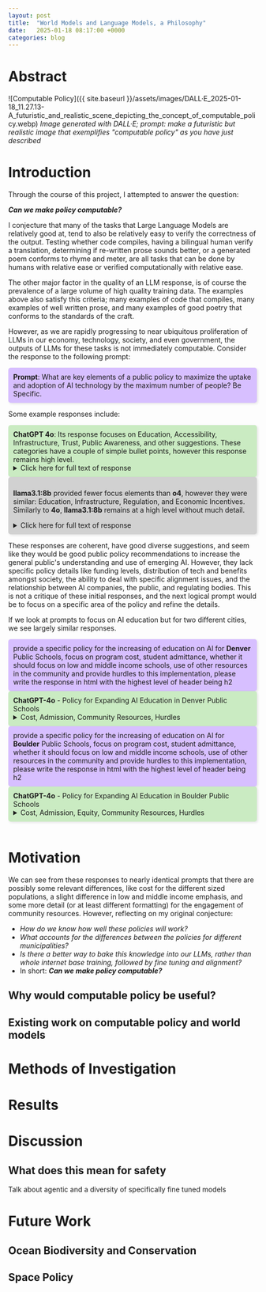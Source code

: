 ```yaml
---
layout: post
title:  "World Models and Language Models, a Philosophy"
date:   2025-01-18 08:17:00 +0000
categories: blog
---
```


<style>
.prompt-box {
    border: 2px solidrgb(54, 56, 54); 
    padding: 10px; 
    border-radius: 5px; 
    background-color:rgb(215, 191, 255); 
    box-shadow: 2px 2px 5px rgba(0, 0, 1, 0.1);
}
.chatgpt-4o-box {
    border: 2px solidrgb(54, 56, 54); 
    padding: 10px; 
    border-radius: 5px; 
    background-color:rgb(202, 235, 194); 
    box-shadow: 2px 2px 5px rgba(0, 0, 1, 0.1);
}
.llama-box {
    border: 2px solidrgb(54, 56, 54); 
    padding: 10px; 
    border-radius: 5px; 
    background-color:rgb(209, 209, 209); 
    box-shadow: 2px 2px 5px rgba(0, 0, 1, 0.1);
}
</style>



# Abstract


![Computable Policy]({{ site.baseurl }}/assets/images/DALL·E_2025-01-18_11.27.13-A_futuristic_and_realistic_scene_depicting_the_concept_of_computable_policy.webp) 
*Image generated with DALL·E; prompt: make a futuristic but realistic image that exemplifies "computable policy" as you have just described*


# Introduction

Through the course of this project, I attempted to answer the question: 

***Can we make policy computable?***

I conjecture that many of the tasks that Large Language Models are relatively good at, tend to also be relatively easy to verify the correctness of the output. Testing whether code compiles, having a bilingual human verify a translation, determining if re-written prose sounds better, or a generated poem conforms to rhyme and meter, are all tasks that can be done by humans with relative ease or verified computationally with relative ease.

The other major factor in the quality of an LLM response, is of course the prevalence of a large volume of high quality training data. The examples above also satisfy this criteria; many examples of code that compiles, many examples of well written prose, and many examples of good poetry that conforms to the standards of the craft.

However, as we are rapidly progressing to near ubiquitous proliferation of LLMs in our economy, technology, society, and even government, the outputs of LLMs for these tasks is not immediately computable. Consider the response to the following prompt:

<div class="prompt-box">
<b>Prompt</b>: What are key elements of a public policy to maximize the uptake and adoption of AI technology by the maximum number of people? Be Specific.
</div>

Some example responses include:

<div class="chatgpt-4o-box">
    <b>ChatGPT 4o</b>: Its response focuses on Education, Accessibility, Infrastructure, Trust, Public Awareness, and other suggestions. These categories have a couple of simple bullet points, however this response remains high level.

<details>
  <summary>
    Click here for full text of response
  </summary>
<hr>
Key Elements of a Public Policy to Maximize AI Adoption
<br>
<h3>1. Education and Skills Development</h3>
<ul>
    <li><strong>AI Literacy Programs:</strong> Introduce AI literacy in school curricula and adult education programs to demystify the technology.</li>
    <li><strong>Reskilling Initiatives:</strong> Provide training and certifications in AI-related skills for workers displaced by automation.</li>
    <li><strong>Community Workshops:</strong> Offer free or low-cost workshops and online courses tailored to different demographics, especially underserved communities.</li>
</ul>

<h3>2. Accessibility and Affordability</h3>
<ul>
    <li><strong>Subsidies for AI Tools:</strong> Provide financial assistance or tax incentives for small businesses and individuals to purchase AI software and hardware.</li>
    <li><strong>Open-Source Initiatives:</strong> Promote the development and availability of open-source AI tools and platforms.</li>
    <li><strong>Digital Inclusion Programs:</strong> Expand access to the internet and devices in rural and low-income areas.</li>
</ul>

<h3>3. Infrastructure Development</h3>
<ul>
    <li><strong>High-Speed Internet:</strong> Invest in nationwide broadband infrastructure to ensure equitable access.</li>
    <li><strong>Cloud Computing Resources:</strong> Provide access to shared computing resources, such as public AI supercomputing hubs.</li>
    <li><strong>Data Sharing Frameworks:</strong> Create secure and ethical data-sharing platforms to support AI innovation.</li>
</ul>

<h3>4. Trust and Ethics</h3>
<ul>
    <li><strong>Regulation of Bias and Fairness:</strong> Enforce clear guidelines to reduce bias in AI algorithms and ensure fair outcomes.</li>
    <li><strong>Transparent AI Policies:</strong> Mandate that organizations disclose how AI systems make decisions.</li>
    <li><strong>Consumer Protections:</strong> Develop robust policies for data privacy, security, and accountability.</li>
</ul>

<h3>5. Financial Incentives</h3>
<ul>
    <li><strong>Tax Credits:</strong> Offer tax benefits to businesses that adopt AI technologies for productivity or innovation.</li>
    <li><strong>Grants for Startups:</strong> Provide funding to AI startups and small businesses to encourage experimentation and deployment.</li>
    <li><strong>Public-Private Partnerships:</strong> Foster collaborations between government, academia, and industry to lower the costs of AI adoption.</li>
</ul>

<h3>6. Public Awareness Campaigns</h3>
<ul>
    <li><strong>Showcase Success Stories:</strong> Highlight how AI is being used to solve real-world problems in diverse fields such as healthcare, agriculture, and education.</li>
    <li><strong>Address Fears:</strong> Run campaigns that address concerns about job displacement and AI risks, focusing on its potential benefits.</li>
</ul>

<h3>7. Sector-Specific Support</h3>
<ul>
    <li><strong>Tailored Adoption Programs:</strong> Develop sector-specific AI adoption guidelines and tools (e.g., for healthcare, education, manufacturing).</li>
    <li><strong>Incubators and Sandboxes:</strong> Establish environments where businesses can test AI solutions under regulatory guidance.</li>
</ul>

<h3>8. Inclusive Design and Participation</h3>
<ul>
    <li><strong>Localized Solutions:</strong> Support AI development tailored to local languages, cultural norms, and regional needs.</li>
    <li><strong>Community Involvement:</strong> Involve diverse stakeholders, including marginalized communities, in the design and implementation of AI policies.</li>
</ul>

<h3>9. Incentivizing Research and Development</h3>
<ul>
    <li><strong>Academic Funding:</strong> Increase funding for AI research in public universities and institutions.</li>
    <li><strong>Cross-Border Collaboration:</strong> Partner with international entities to share knowledge and resources.</li>
</ul>

<h3>10. Monitoring and Evaluation</h3>
<ul>
    <li><strong>Impact Assessment Frameworks:</strong> Continuously evaluate the societal and economic impact of AI adoption.</li>
    <li><strong>Feedback Mechanisms:</strong> Set up channels for public feedback to iteratively improve AI policies.</li>
</ul>

<h3>Implementation Strategy</h3>
<ul>
    <li><strong>Pilot Programs:</strong> Roll out pilot projects in targeted communities to test policies and adjust based on outcomes.</li>
    <li><strong>Scalable Models:</strong> Focus on scalable models for AI deployment to maximize reach.</li>
</ul>

<h3>Legal and Policy Support</h3>
<ul>
    <li><strong>Legal Frameworks:</strong> Simplify compliance requirements for AI technology adoption while maintaining ethical standards.</li>
    <li><strong>AI Ombudsman:</strong> Create an independent body to address grievances and ensure fair AI implementation.</li>
</ul>


</details>

</div>



<div class="llama-box">

<b>llama3.1:8b</b> provided fewer focus elements than <b>o4</b>, however they were similar: Education, Infrastructure, Regulation, and Economic Incentives. Similarly to <b>4o</b>, <b>llama3.1:8b</b> remains at a high level without much detail.

<details>
  <summary>
    Click here for full text of response
  </summary>
    <hr>
    To maximize the uptake and adoption of AI technology by the maximum number of people, a public policy should include the following key elements:
    <br>
    <h3><strong>I. Infrastructure and Accessibility</strong></h3>
    <ol>
        <li><strong>Universal Broadband</strong>: Ensure that all households have access to high-speed internet (at least 100 Mbps) to facilitate AI-powered applications.</li>
        <li><strong>Digital Literacy Training</strong>: Provide training programs for individuals to develop basic digital skills, including understanding of AI concepts and how to use AI-enabled devices.</li>
        <li><strong>Accessibility Standards</strong>: Implement accessibility standards for AI systems, ensuring that they can be used by people with disabilities.</li>
    </ol>

    <h3><strong>II. Education and Awareness</strong></h3>
    <ol>
        <li><strong>AI Education in Schools</strong>: Integrate AI education into school curricula, starting from primary level, to foster a generation of AI-literate individuals.</li>
        <li><strong>Public Awareness Campaigns</strong>: Launch public awareness campaigns to educate citizens about the benefits, risks, and applications of AI technology.</li>
        <li><strong>Research Grants</strong>: Provide research grants for academia and industry to develop AI-related educational materials and programs.</li>
    </ol>

    <h3><strong>III. Regulations and Governance</strong></h3>
    <ol>
        <li><strong>Clear AI Regulations</strong>: Establish clear regulations and guidelines for AI development, deployment, and use in various sectors (e.g., healthcare, finance).</li>
        <li><strong>Data Protection and Privacy</strong>: Strengthen data protection laws and regulations to safeguard citizens' personal data used by AI systems.</li>
        <li><strong>Transparency and Accountability</strong>: Mandate transparency in AI decision-making processes and hold developers accountable for AI-related errors or harm.</li>
    </ol>

    <h3><strong>IV. Economic and Social Incentives</strong></h3>
    <ol>
        <li><strong>Tax Incentives</strong>: Offer tax incentives to businesses that invest in AI research, development, and deployment.</li>
        <li><strong>Job Training Programs</strong>: Develop job training programs to upskill workers in areas where AI is transforming industries (e.g., manufacturing, customer service).</li>
        <li><strong>Social Benefits</strong>: Provide social benefits, such as subsidies or vouchers, for low-income individuals who want to access AI-enabled services.</li>
    </ol>

    <h3><strong>V. Collaboration and Partnerships</strong></h3>
    <ol>
        <li><strong>Public-Private Partnerships</strong>: Foster partnerships between government agencies, industry leaders, and academia to drive AI innovation and adoption.</li>
        <li><strong>AI Ecosystem Development</strong>: Encourage the development of AI ecosystems in various regions, promoting collaboration among startups, researchers, and businesses.</li>
        <li><strong>Global Cooperation</strong>: Engage in international collaborations to establish global standards for AI development, deployment, and use.</li>
    </ol>

    <h3><strong>VI. Monitoring and Evaluation</strong></h3>
    <ol>
        <li><strong>Impact Assessment</strong>: Conduct regular impact assessments to evaluate the effectiveness of public policies on AI adoption and usage.</li>
        <li><strong>Data Collection</strong>: Establish a data collection framework to monitor AI-related trends, challenges, and best practices.</li>
        <li><strong>Continuous Review and Update</strong>: Regularly review and update policies as new evidence emerges or as AI technology evolves.</li>
    </ol>

    <p>By incorporating these key elements, a public policy can effectively support the widespread adoption of AI technology and maximize its benefits for society as a whole.</p>
</details>
</div>



These responses are coherent, have good diverse suggestions, and seem like they would be good public policy recommendations to increase the general public's understanding and use of emerging AI. However, they lack specific policy details like funding levels, distribution of tech and benefits amongst society, the ability to deal with specific alignment issues, and the relationship between AI companies, the public, and regulating bodies. This is not a critique of these initial responses, and the next logical prompt would be to focus on a specific area of the policy and refine the details.

If we look at prompts to focus on AI education but for two different cities, we see largely similar responses.

<div class="prompt-box">
provide a specific policy for the increasing of education on AI for <b>Denver</b> Public Schools, focus on program cost, student admittance, whether it should focus on low and middle income schools, use of other resources in the community and provide hurdles to this implementation, please write the response in html with the highest level of header being h2
</div>

<div class="chatgpt-4o-box">
<b>ChatGPT-4o</b> - Policy for Expanding AI Education in Denver Public Schools
<details>
<summary>
Cost, Admission, Community Resources, Hurdles
</summary>
    <h3>Program Cost</h3>
    <p>The estimated cost for the program is $2.5 million annually. This includes curriculum development, teacher training, purchasing technology (computers, AI software), and funding extracurricular activities such as AI clubs or hackathons. Additional funding will be allocated for partnerships with local tech companies and universities.</p>

    <h3>Student Admittance</h3>
    <p>Admission to the program will be open to all students in Denver Public Schools. However, priority will be given to students from low- and middle-income backgrounds to ensure equitable access to AI education. Outreach efforts will focus on underrepresented groups in STEM fields, including girls and minorities.</p>

    <h3>Focus on Low and Middle-Income Schools</h3>
    <p>The program will initially target low and middle-income schools where access to technology and advanced STEM education is limited. By addressing educational disparities, the program aims to bridge the digital divide and prepare students for future opportunities in AI-related fields.</p>

    <h3>Utilizing Community Resources</h3>
    <ul>
        <li><strong>Local Tech Companies:</strong> Collaborate with tech firms in Denver to provide mentorship, internships, and funding for resources.</li>
        <li><strong>Universities:</strong> Partner with the University of Colorado and other institutions to develop a robust AI curriculum and offer dual-enrollment courses.</li>
        <li><strong>Community Centers:</strong> Use existing community centers to host AI workshops and provide after-school programs.</li>
        <li><strong>Nonprofits:</strong> Work with nonprofit organizations focused on STEM education to secure grants and additional resources.</li>
    </ul>

    <h3>Hurdles to Implementation</h3>
    <ul>
        <li><strong>Funding:</strong> Securing sustainable funding may be challenging due to budget constraints and competing priorities within the school district.</li>
        <li><strong>Teacher Training:</strong> There may be a shortage of educators with the expertise to teach AI effectively, necessitating significant investment in professional development.</li>
        <li><strong>Infrastructure:</strong> Many schools, especially in low-income areas, may lack the necessary technology infrastructure to support AI education.</li>
        <li><strong>Community Buy-In:</strong> Gaining support from parents, teachers, and local stakeholders may require extensive outreach and demonstration of the program's value.</li>
        <li><strong>Equity Challenges:</strong> Ensuring equitable access and avoiding unintentional exclusion of marginalized groups will require careful planning and oversight.</li>
    </ul>
</details>
</div>

<div class="prompt-box">
provide a specific policy for the increasing of education on AI for <b>Boulder</b> Public Schools, focus on program cost, student admittance, whether it should focus on low and middle income schools, use of other resources in the community and provide hurdles to this implementation, please write the response in html with the highest level of header being h2
</div>

<div class="chatgpt-4o-box">
<b>ChatGPT-4o</b> - Policy for Expanding AI Education in Boulder Public Schools
<details>
<summary>
Cost, Admission, Equity, Community Resources, Hurdles
</summary>

    <h2>AI Education Policy for Boulder Public Schools</h2>

    <h3>Program Cost</h3>
    <p>
        The program is estimated to cost $500,000 annually, with funding allocated to teacher training, AI curriculum development, and equipment such as computers and software licenses. Grants from technology companies and state educational funds should be pursued to reduce the burden on the school district.
    </p>

    <h3>Student Admittance</h3>
    <p>
        The program should initially target middle and high school students with demonstrated interest in technology and science. Admission will be determined by teacher recommendations, application essays, and interest surveys to ensure students' commitment.
    </p>

    <h3>Focus on Low and Middle-Income Schools</h3>
    <p>
        The policy will prioritize low and middle-income schools to bridge the digital divide. Schools in these areas will receive additional resources, including outreach initiatives to inform students and parents about the benefits of AI education.
    </p>

    <h3>Use of Other Resources in the Community</h3>
    <p>
        Partnerships with local universities, tech companies, and libraries will provide additional support. These resources may include guest lectures, internships, AI-focused workshops, and access to advanced computing facilities.
    </p>

    <h3>Hurdles to Implementation</h3>
    <ul>
        <li><strong>Funding:</strong> Securing consistent funding from public and private sources could be challenging.</li>
        <li><strong>Teacher Training:</strong> Current staff may lack the expertise to teach AI concepts, requiring extensive professional development.</li>
        <li><strong>Curriculum Development:</strong> Crafting a relevant and engaging curriculum will take time and specialized knowledge.</li>
        <li><strong>Equity:</strong> Ensuring all students have access to necessary hardware and internet connectivity at home may be difficult.</li>
        <li><strong>Community Buy-In:</strong> Gaining support from parents, teachers, and administrators may require significant effort to highlight the program's benefits.</li>
    </ul>

    <p>
        Implementing AI education in Boulder Public Schools will require careful planning and collaboration with community partners. By addressing funding and training challenges while focusing on equity, the district can create a robust program that benefits students and prepares them for future careers.
    </p>

</details>

</div>
<br>

# Motivation
We can see from these responses to nearly identical prompts that there are possibly some relevant differences, like cost for the different sized populations, a slight difference in low and middle income emphasis, and some more detail (or at least different formatting) for the engagement of community resources. However, reflecting on my original conjecture:

* *How do we know how well these policies will work?*
* *What accounts for the differences between the policies for different municipalities?*
* *Is there a better way to bake this knowledge into our LLMs, rather than whole internet base training, followed by fine tuning and alignment?*
* In short: ***Can we make policy computable?***


## Why would computable policy be useful?

## Existing work on computable policy and world models

# Methods of Investigation

# Results

# Discussion

## What does this mean for safety

Talk about agentic and a diversity of specifically fine tuned models

# Future Work

## Ocean Biodiversity and Conservation

## Space Policy



